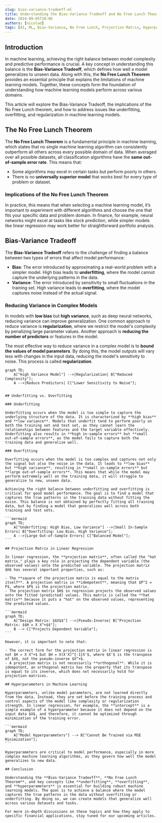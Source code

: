 ```yaml
---
slug: bias-variance-tradeoff-ml
title: Understanding the Bias-Variance Tradeoff and No Free Lunch Theorem in Machine Learning
date: 2024-09-05T10:00
authors: [nicolad]
tags: [AI, ML, Bias-Variance, No Free Lunch, Projection Matrix, Hyperparameters]
---
```


## Introduction

In machine learning, achieving the right balance between model complexity and predictive performance is crucial. A key concept in understanding this balance is the **Bias-Variance Tradeoff**, which defines how well a model generalizes to unseen data. Along with this, the **No Free Lunch Theorem** provides an essential principle that explains the limitations of machine learning models. Together, these concepts form the foundation of understanding how machine learning models perform across various domains.

This article will explore the Bias-Variance Tradeoff, the implications of the No Free Lunch theorem, and how to address issues like underfitting, overfitting, and regularization in machine learning models.

<!-- truncate -->

## The No Free Lunch Theorem

The **No Free Lunch Theorem** is a fundamental principle in machine learning, which states that no single machine learning algorithm can consistently outperform all others across every possible domain of data. When averaged over all possible datasets, all classification algorithms have the **same out-of-sample error rate**. This means that:

- Some algorithms may excel in certain tasks but perform poorly in others.
- There is no **universally superior model** that works best for every type of problem or dataset.

### Implications of the No Free Lunch Theorem

In practice, this means that when selecting a machine learning model, it’s important to experiment with different algorithms and choose the one that fits your specific data and problem domain. In finance, for example, neural networks might excel at tasks like stock prediction, while simpler models like linear regression may work better for straightforward portfolio analysis.

## Bias-Variance Tradeoff

The **Bias-Variance Tradeoff** refers to the challenge of finding a balance between two types of errors that affect model performance:

- **Bias**: The error introduced by approximating a real-world problem with a simpler model. High bias leads to **underfitting**, where the model cannot capture the underlying patterns in the data.
- **Variance**: The error introduced by sensitivity to small fluctuations in the training set. High variance leads to **overfitting**, where the model captures noise instead of the actual signal.

### Reducing Variance in Complex Models

In models with **low bias** but **high variance**, such as deep neural networks, reducing variance can improve generalization. One common approach to reduce variance is **regularization**, where we restrict the model's complexity by penalizing large parameter values. Another approach is **reducing the number of predictors** or features in the model.

The most effective way to reduce variance in a complex model is to **bound the values of model parameters**. By doing this, the model outputs will vary less with changes in the input data, reducing the model's sensitivity to noise. This process is called **regularization**.

```mermaid
graph TD;
    A["High Variance Model"] -->|Regularization| B["Reduced Complexity"];
    A -->|Reduce Predictors| C["Lower Sensitivity to Noise"];
```

````

## Underfitting vs. Overfitting

### Underfitting

Underfitting occurs when the model is too simple to capture the underlying structure of the data. It is characterized by **high bias** and **low variance**. Models that underfit tend to perform poorly on both the training set and test set, as they cannot learn the relationships between features and the target variable effectively. Underfitting also results in **high in-sample errors** but **small out-of-sample errors**, as the model fails to capture both the training data and generalize well.

### Overfitting

Overfitting occurs when the model is too complex and captures not only the signal but also the noise in the data. It leads to **low bias** but **high variance**, resulting in **small in-sample errors** but **large out-of-sample errors**. This means that while the model may perform extremely well on the training data, it will struggle to generalize to new, unseen data.

Achieving the right balance between underfitting and overfitting is critical for good model performance. The goal is to find a model that captures the true patterns in the training data without fitting the noise. This balance is not obtained by perfectly fitting all training data, but by finding a model that generalizes well across both training and test sets.

```mermaid
graph TD;
    A["Underfitting: High Bias, Low Variance"] -->|Small In-Sample Errors| B["Overfitting: Low Bias, High Variance"];
    A -->|Large Out-of-Sample Errors| C["Balanced Model"];
```

## Projection Matrix in Linear Regression

In linear regression, the **projection matrix**, often called the "hat matrix," plays a key role in projecting the dependent variable (the observed values) onto the predicted variable. The projection matrix $H$ has several important properties, such as:

- The **square of the projection matrix is equal to the matrix itself**. A projection matrix is **idempotent**, meaning that $P^2 = P$, where $P$ is the projection matrix.
- The projection matrix $H$ in regression projects the observed values onto the fitted (predicted) values. This matrix is called the **hat matrix** because it puts a "hat" on the observed values, representing the predicted values.

```mermaid
graph TD;
    A["Design Matrix: $$X$$"] -->|Pseudo-Inverse| B["Projection Matrix: $$H = X X^+$$"];
    B --> C["Projects Dependent Variable"];
```

However, it is important to note that:

- The correct form for the projection matrix in linear regression is not $H = X X^+$ but $H = X(X'X)^{-1}X'$, where $X'$ is the transpose of $X$, not the pseudo-inverse $X^+$.
- A projection matrix is not necessarily **orthogonal**. While it is idempotent, an orthogonal matrix has the property that its transpose is equal to its inverse, which does not necessarily hold for projection matrices.

## Hyperparameters in Machine Learning

Hyperparameters, unlike model parameters, are not learned directly from the data. Instead, they are set before the training process and control aspects of the model like complexity or regularization strength. In linear regression, for example, the **intercept** is a simple example of a hyperparameter because it does not depend on the input data $X$, and therefore, it cannot be optimized through minimization of the training error.

```mermaid
graph TD;
    A["Model Hyperparameters"] --> B["Cannot Be Trained via MSE Minimization"];
```

Hyperparameters are critical to model performance, especially in more complex machine learning algorithms, as they govern how well the model generalizes to new data.

## Conclusion

Understanding the **Bias-Variance Tradeoff**, **No Free Lunch Theorem**, and key concepts like **underfitting**, **overfitting**, and **hyperparameters** is essential for building robust machine learning models. The goal is to achieve a balance where the model captures the true patterns in the data without overfitting or underfitting. By doing so, we can create models that generalize well across various datasets and tasks.

For more in-depth discussions on these topics and how they apply to specific financial applications, stay tuned for our upcoming articles.

````
